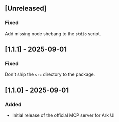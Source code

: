 ## [Unreleased]

### Fixed

Add missing node shebang to the `stdio` script.

## [1.1.1] - 2025-09-01

### Fixed

Don't ship the `src` directory to the package.

## [1.1.0] - 2025-09-01

### Added

- Initial release of the official MCP server for Ark UI
